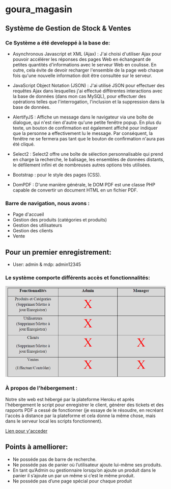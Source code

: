 # goura_magasin
## Système de Gestion de Stock & Ventes

### Ce Système a été developpé à la base de:
- Asynchronous Javascript et XML (Ajax) :
J'ai choisi d'utiliser Ajax pour pouvoir accélérer les réponses des pages Web en échangeant de petites quantités d'informations avec le serveur Web en coulisse. En outre, cela évite de devoir recharger l'ensemble de la page web chaque fois qu'une nouvelle information doit être consultée sur le serveur.

- JavaScript Object Notation (JSON) :
J'ai utilisé JSON pour effectuer des requêtes Ajax dans lesquelles j'ai effectué différentes interactions avec la base de données (dans mon cas MySQL), pour effectuer des opérations telles que l'interrogation, l'inclusion et la suppression dans la base de données.

- AlertifyJS :
Affiche un message dans le navigateur via une boîte de dialogue, qui n'est rien d'autre qu'une petite fenêtre popup. En plus du texte, un bouton de confirmation est également affiché pour indiquer que la personne a effectivement lu le message. Par conséquent, la fenêtre ne se fermera pas tant que le bouton de confirmation n'aura pas été cliqué.

- Select2 :
Select2 offre une boîte de sélection personnalisable qui prend en charge la recherche, le balisage, les ensembles de données distants, le défilement infini et de nombreuses autres options très utilisées.

- Bootstrap :
pour le style des pages (CSS).

- DomPDF :
D'une manière générale, le DOM PDF est une classe PHP capable de convertir un document HTML en un fichier PDF.

### Barre de navigation, nous avons :
- Page d'accueil
- Gestion des produits (catégories et produits)
- Gestion des utilisateurs
- Gestion des clients
- Vente

## Pour un premier enregistrement:
- User: admin & mdp: admin12345


### Le système comporte différents accès et fonctionnalités:
![Alt_text](fonc.png)

### À propos de l'hébergement :
Notre site web est hébergé par la plateforme Heroku et après l'hébergement le script pour enregistrer le client, générer des tickets et des rapports PDF a cessé de fonctionner (je essaye de le résoudre, en recréant l'accès à distance par la plateforme et cela donne la même chose, mais dans le serveur local les scripts fonctionnent).

[Lien pour y'acceder](https://goura-magasin-9669892ff581.herokuapp.com)

## Points à amelliorer:
- Ne posséde pas de barre de recherche.
- Ne posséde pas de panier où l’utilisateur ajoute lui-même ses produits.
- En tant qu’Admin ou gestionnaire lorsqu’on ajoute un produit dans le panier il s’ajoute un par un même si c’est le même produit.
- Ne posséde pas d’une page spécial pour chaque produit
